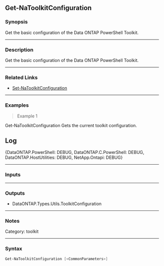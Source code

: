 Get-NaToolkitConfiguration
--------------------------

### Synopsis
Get the basic configuration of the Data ONTAP PowerShell Toolkit.

---

### Description

Get the basic configuration of the Data ONTAP PowerShell Toolkit.

---

### Related Links
* [Set-NaToolkitConfiguration](Set-NaToolkitConfiguration)

---

### Examples
> Example 1

Get-NaToolkitConfiguration
Gets the current toolkit configuration.

Log
---
{DataONTAP.PowerShell: DEBUG, DataONTAP.C.PowerShell: DEBUG, DataONTAP.HostUtilities: DEBUG, NetApp.Ontapi: DEBUG}

---

### Inputs

---

### Outputs
* DataONTAP.Types.Utils.ToolkitConfiguration

---

### Notes
Category: toolkit

---

### Syntax
```PowerShell
Get-NaToolkitConfiguration [<CommonParameters>]
```
